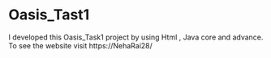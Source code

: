 # Oasis_Tast1
I developed this Oasis_Task1 project by using Html , Java core and advance. To see the website visit https://NehaRai28/
